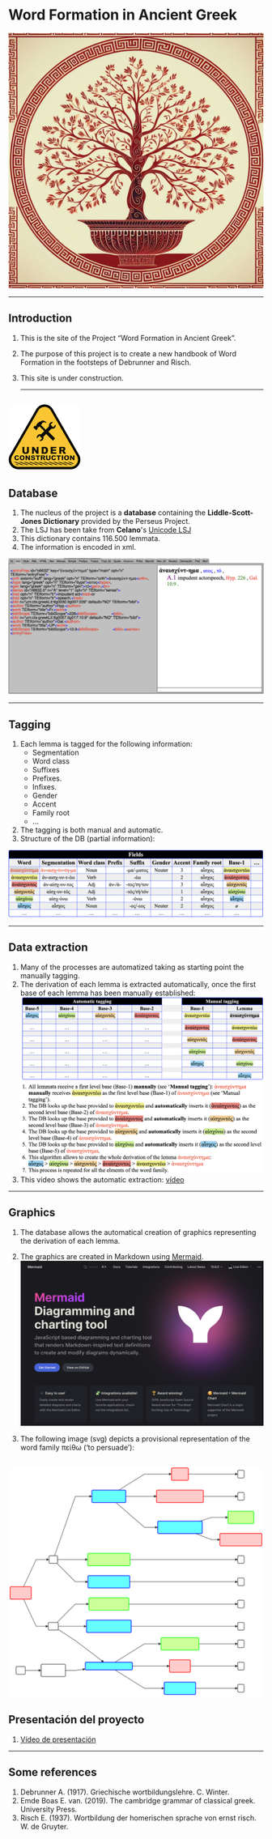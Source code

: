 

# Word Formation in Ancient Greek
![](Images/Classic_Tree_02.jpeg)

---

## Introduction

1. This is the site of the Project “Word Formation in Ancient Greek”.
2. The purpose of this project is to create a new handbook of Word Formation in the footsteps of Debrunner and Risch.
3. This site is under construction.

   ---
   
![](Images/Site_under_construction_02.png) 
---
## Database

1. The nucleus of the project is a **database** containing the **Liddle-Scott-Jones Dictionary** provided by the Perseus Project. 
2. The LSJ has been take from **Celano**'s  [Unicode LSJ](https://github.com/gcelano/LSJ_GreekUnicode)
3. This dictionary contains 116.500 lemmata.
4. The information is encoded in xml.
   
![Πείθω](Images/DataBase_XML.png)

---
## Tagging

1. Each lemma is tagged for the following information:
    - Segmentation
    - Word class
    - Suffixes
    - Prefixes.
    - Infixes.
    - Gender
    - Accent
    - Family root
    - ...
2. The tagging is both manual and automatic.
3. Structure of the DB (partial information):
   
![DB](Images/DB_Structure.png)

---
## Data extraction

1. Many of the processes are automatized taking as starting point the manually tagging.
2. The derivation of each lemma is extracted automatically, once the first base of each lemma has been manually established:
![](Images/Extraction.png)
3. This video shows the automatic extraction: [vídeo](https://youtu.be/Sstu_yzQYnk)

---

## Graphics

1. The database allows the automatical creation of graphics representing the derivation of each lemma.
   
2. The graphics are created in Markdown using [Mermaid](https://mermaid.js.org). 
![](Images/Mermaid.png)

3. The following image (svg) depicts a provisional representation of the word family πείθω (‘to persuade’):

![Πείθω](Images/Peitho_Colores_02.svg)
---
## Presentación del proyecto

1. [Vídeo de presentación](https://youtu.be/Akyy7MvAdGc)
---
## Some references

1. Debrunner A. (1917). Griechische wortbildungslehre. C. Winter.
2. Emde Boas E. van. (2019). The cambridge grammar of classical greek. University Press.
3. Risch E. (1937). Wortbildung der homerischen sprache von ernst risch. W. de Gruyter.
